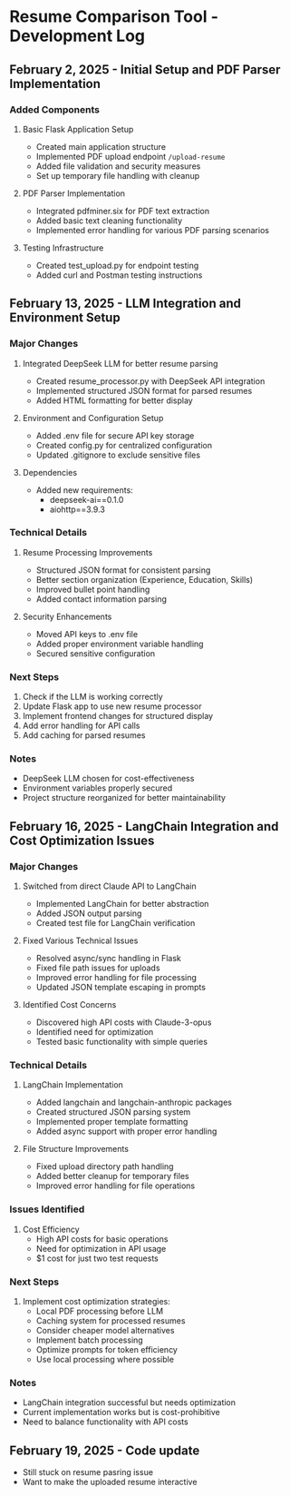 # Resume Comparison Tool - Development Log

## February 2, 2025 - Initial Setup and PDF Parser Implementation

### Added Components
1. Basic Flask Application Setup
   - Created main application structure
   - Implemented PDF upload endpoint `/upload-resume`
   - Added file validation and security measures
   - Set up temporary file handling with cleanup

2. PDF Parser Implementation
   - Integrated pdfminer.six for PDF text extraction
   - Added basic text cleaning functionality
   - Implemented error handling for various PDF parsing scenarios

3. Testing Infrastructure
   - Created test_upload.py for endpoint testing
   - Added curl and Postman testing instructions

## February 13, 2025 - LLM Integration and Environment Setup

### Major Changes
1. Integrated DeepSeek LLM for better resume parsing
   - Created resume_processor.py with DeepSeek API integration
   - Implemented structured JSON format for parsed resumes
   - Added HTML formatting for better display

2. Environment and Configuration Setup
   - Added .env file for secure API key storage
   - Created config.py for centralized configuration
   - Updated .gitignore to exclude sensitive files

3. Dependencies
   - Added new requirements:
     - deepseek-ai==0.1.0
     - aiohttp==3.9.3

### Technical Details
1. Resume Processing Improvements
   - Structured JSON format for consistent parsing
   - Better section organization (Experience, Education, Skills)
   - Improved bullet point handling
   - Added contact information parsing

2. Security Enhancements
   - Moved API keys to .env file
   - Added proper environment variable handling
   - Secured sensitive configuration

### Next Steps
1. Check if the LLM is working correctly
2. Update Flask app to use new resume processor
3. Implement frontend changes for structured display
4. Add error handling for API calls
5. Add caching for parsed resumes

### Notes
- DeepSeek LLM chosen for cost-effectiveness
- Environment variables properly secured
- Project structure reorganized for better maintainability

## February 16, 2025 - LangChain Integration and Cost Optimization Issues

### Major Changes
1. Switched from direct Claude API to LangChain
   - Implemented LangChain for better abstraction
   - Added JSON output parsing
   - Created test file for LangChain verification

2. Fixed Various Technical Issues
   - Resolved async/sync handling in Flask
   - Fixed file path issues for uploads
   - Improved error handling for file processing
   - Updated JSON template escaping in prompts

3. Identified Cost Concerns
   - Discovered high API costs with Claude-3-opus
   - Identified need for optimization
   - Tested basic functionality with simple queries

### Technical Details
1. LangChain Implementation
   - Added langchain and langchain-anthropic packages
   - Created structured JSON parsing system
   - Implemented proper template formatting
   - Added async support with proper error handling

2. File Structure Improvements
   - Fixed upload directory path handling
   - Added better cleanup for temporary files
   - Improved error handling for file operations

### Issues Identified
1. Cost Efficiency
   - High API costs for basic operations
   - Need for optimization in API usage
   - $1 cost for just two test requests

### Next Steps
1. Implement cost optimization strategies:
   - Local PDF processing before LLM
   - Caching system for processed resumes
   - Consider cheaper model alternatives
   - Implement batch processing
   - Optimize prompts for token efficiency
   - Use local processing where possible

### Notes
- LangChain integration successful but needs optimization
- Current implementation works but is cost-prohibitive
- Need to balance functionality with API costs

## February 19, 2025 - Code update 
- Still stuck on resume pasring issue 
- Want to make the uploaded resume interactive 

